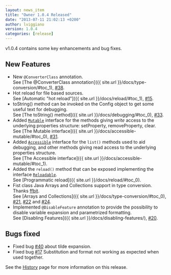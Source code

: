 ```yaml
---
layout: news_item
title: "Owner 1.0.4 Released"
date: "2013-07-11 21:02:13 +0200"
author: lviggiano
version: 1.0.4
categories: [release]
---
```


v1.0.4 contains some key enhancements and bug fixes.

New Features
------------

 * New `@ConverterClass` annotation.  
   See [The @ConverterClass annotation]({{ site.url }}/docs/type-conversion/#toc_1), [#38][issue-38].
 * Hot reload for file based sources.  
   See [Automatic "hot reload"]({{ site.url }}/docs/reload/#toc_1), [#15][issue-15].
 * toString() method can be invoked on the Config object to get some useful text for debugging.  
   See [The toString() method]({{ site.url }}/docs/debugging/#toc_0), [#33][issue-33].
 * Added [`Mutable`][mutable-intf] interface for the methods giving *write* access to the underlying properties structure:
   setProperty, removeProperty, clear.  
   See [The Mutable interface]({{ site.url }}/docs/accessible-mutable/#toc_0), [#31][issue-31].
 * Added [`Accessible`][accessible-intf] interface for the `list()` methods used to aid debugging, and other methods
   giving read access to the underlying properties structure.  
   See [The Accessible interface]({{ site.url }}/docs/accessible-mutable/#toc_1).
 * Added the `reload()` method that can be exposed implementing the interface [`Reloadable`][reloadable-intf].  
   See [Programmatic reload]({{ site.url }}/docs/reload/#toc_0).
 * Fist class Java Arrays and Collections support in type conversion. Thanks [ffbit][].  
   See [Arrays and Collections]({{ site.url }}/docs/type-conversion/#toc_0), [#21][issue-21], [#22][issue-22] and [#24][issue-24].
 * Implemented `@DisableFeature` annotation to provide the possibility to disable variable expansion and parametrized
   formatting.  
   See [Disabling Features]({{ site.url }}/docs/disabling-features/), [#20][issue-20].

Bugs fixed 
----------

 * Fixed bug [#40][issue-40] about tilde expansion. 
 * Fixed bug [#17][issue-17] Substitution and format not working as expected when used together.
 
  [issue-21]: https://github.com/lviggiano/owner/issues/21
  [issue-22]: https://github.com/lviggiano/owner/issues/22
  [issue-24]: https://github.com/lviggiano/owner/issues/24
  [issue-40]: https://github.com/lviggiano/owner/issues/40
  [issue-38]: https://github.com/lviggiano/owner/issues/38
  [issue-33]: https://github.com/lviggiano/owner/issues/33
  [issue-17]: https://github.com/lviggiano/owner/issues/17
  [issue-20]: https://github.com/lviggiano/owner/issues/20
  [issue-31]: https://github.com/lviggiano/owner/issues/31
  [issue-15]: https://github.com/lviggiano/owner/issues/15
  [ffbit]: https://github.com/ffbit
  [accessible-intf]: http://owner.newinstance.it/latest/apidocs/org/aeonbits/owner/Accessible.html
  [reloadable-intf]: http://owner.newinstance.it/latest/apidocs/org/aeonbits/owner/Reloadable.html
  [mutable-intf]: http://owner.newinstance.it/latest/apidocs/org/aeonbits/owner/Mutable.html

See the [History](/docs/history/) page for more information on this release.
